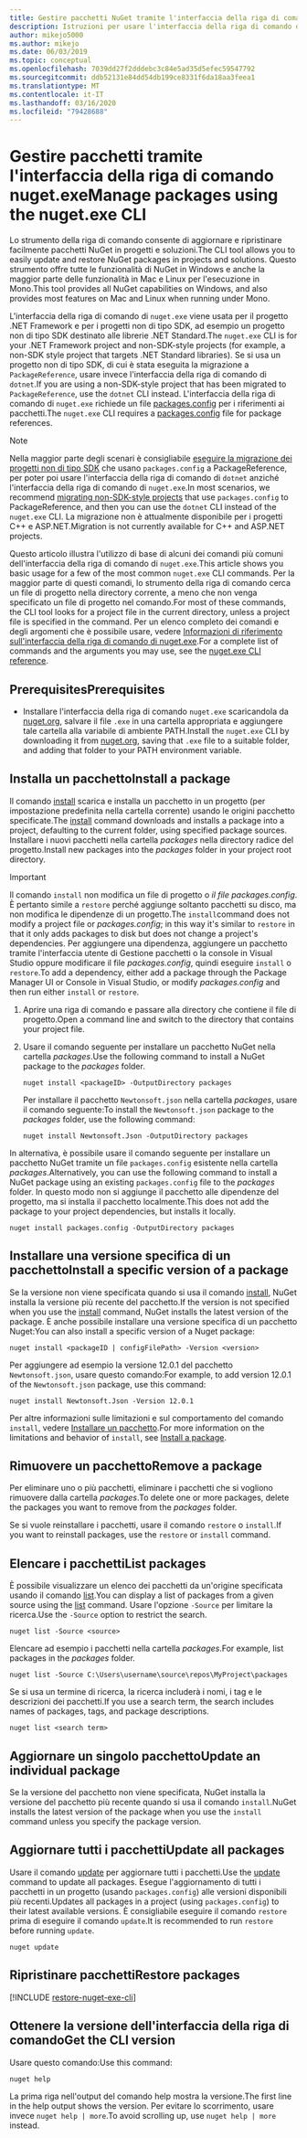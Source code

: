 ```yaml
---
title: Gestire pacchetti NuGet tramite l'interfaccia della riga di comando di nuget.exe
description: Istruzioni per usare l'interfaccia della riga di comando di nuget.exe insieme a pacchetti NuGet.
author: mikejo5000
ms.author: mikejo
ms.date: 06/03/2019
ms.topic: conceptual
ms.openlocfilehash: 7039dd27f2dddebc3c84e5ad35d5efec59547792
ms.sourcegitcommit: ddb52131e84dd54db199ce8331f6da18aa3feea1
ms.translationtype: MT
ms.contentlocale: it-IT
ms.lasthandoff: 03/16/2020
ms.locfileid: "79428688"
---
```

# <a name="manage-packages-using-the-nugetexe-cli"></a><span data-ttu-id="535f6-103">Gestire pacchetti tramite l'interfaccia della riga di comando nuget.exe</span><span class="sxs-lookup"><span data-stu-id="535f6-103">Manage packages using the nuget.exe CLI</span></span>

<span data-ttu-id="535f6-104">Lo strumento della riga di comando consente di aggiornare e ripristinare facilmente pacchetti NuGet in progetti e soluzioni.</span><span class="sxs-lookup"><span data-stu-id="535f6-104">The CLI tool allows you to easily update and restore NuGet packages in projects and solutions.</span></span> <span data-ttu-id="535f6-105">Questo strumento offre tutte le funzionalità di NuGet in Windows e anche la maggior parte delle funzionalità in Mac e Linux per l'esecuzione in Mono.</span><span class="sxs-lookup"><span data-stu-id="535f6-105">This tool provides all NuGet capabilities on Windows, and also provides most features on Mac and Linux when running under Mono.</span></span>

<span data-ttu-id="535f6-106">L'interfaccia della riga di comando di `nuget.exe` viene usata per il progetto .NET Framework e per i progetti non di tipo SDK, ad esempio un progetto non di tipo SDK destinato alle librerie .NET Standard.</span><span class="sxs-lookup"><span data-stu-id="535f6-106">The `nuget.exe` CLI is for your .NET Framework project and non-SDK-style projects (for example, a non-SDK style project that targets .NET Standard libraries).</span></span> <span data-ttu-id="535f6-107">Se si usa un progetto non di tipo SDK, di cui è stata eseguita la migrazione a `PackageReference`, usare invece l'interfaccia della riga di comando di `dotnet`.</span><span class="sxs-lookup"><span data-stu-id="535f6-107">If you are using a non-SDK-style project that has been migrated to `PackageReference`, use the `dotnet` CLI instead.</span></span> <span data-ttu-id="535f6-108">L'interfaccia della riga di comando di `nuget.exe` richiede un file [packages.config](../reference/packages-config.md) per i riferimenti ai pacchetti.</span><span class="sxs-lookup"><span data-stu-id="535f6-108">The `nuget.exe` CLI requires a [packages.config](../reference/packages-config.md) file for package references.</span></span>

> [!NOTE]
> <span data-ttu-id="535f6-109">Nella maggior parte degli scenari è consigliabile [eseguire la migrazione dei progetti non di tipo SDK](../consume-packages/migrate-packages-config-to-package-reference.md) che usano `packages.config` a PackageReference, per poter poi usare l'interfaccia della riga di comando di `dotnet` anziché l'interfaccia della riga di comando di `nuget.exe`.</span><span class="sxs-lookup"><span data-stu-id="535f6-109">In most scenarios, we recommend [migrating non-SDK-style projects](../consume-packages/migrate-packages-config-to-package-reference.md) that use `packages.config` to PackageReference, and then you can use the `dotnet` CLI instead of the `nuget.exe` CLI.</span></span> <span data-ttu-id="535f6-110">La migrazione non è attualmente disponibile per i progetti C++ e ASP.NET.</span><span class="sxs-lookup"><span data-stu-id="535f6-110">Migration is not currently available for C++ and ASP.NET projects.</span></span>

<span data-ttu-id="535f6-111">Questo articolo illustra l'utilizzo di base di alcuni dei comandi più comuni dell'interfaccia della riga di comando di `nuget.exe`.</span><span class="sxs-lookup"><span data-stu-id="535f6-111">This article shows you basic usage for a few of the most common `nuget.exe` CLI commands.</span></span> <span data-ttu-id="535f6-112">Per la maggior parte di questi comandi, lo strumento della riga di comando cerca un file di progetto nella directory corrente, a meno che non venga specificato un file di progetto nel comando.</span><span class="sxs-lookup"><span data-stu-id="535f6-112">For most of these commands, the CLI tool looks for a project file in the current directory, unless a project file is specified in the command.</span></span> <span data-ttu-id="535f6-113">Per un elenco completo dei comandi e degli argomenti che è possibile usare, vedere [Informazioni di riferimento sull'interfaccia della riga di comando di nuget.exe](../reference/nuget-exe-cli-reference.md).</span><span class="sxs-lookup"><span data-stu-id="535f6-113">For a complete list of commands and the arguments you may use, see the [nuget.exe CLI reference](../reference/nuget-exe-cli-reference.md).</span></span>

## <a name="prerequisites"></a><span data-ttu-id="535f6-114">Prerequisites</span><span class="sxs-lookup"><span data-stu-id="535f6-114">Prerequisites</span></span>

- <span data-ttu-id="535f6-115">Installare l'interfaccia della riga di comando `nuget.exe` scaricandola da [nuget.org](https://dist.nuget.org/win-x86-commandline/latest/nuget.exe), salvare il file `.exe` in una cartella appropriata e aggiungere tale cartella alla variabile di ambiente PATH.</span><span class="sxs-lookup"><span data-stu-id="535f6-115">Install the `nuget.exe` CLI by downloading it from [nuget.org](https://dist.nuget.org/win-x86-commandline/latest/nuget.exe), saving that `.exe` file to a suitable folder, and adding that folder to your PATH environment variable.</span></span>

## <a name="install-a-package"></a><span data-ttu-id="535f6-116">Installa un pacchetto</span><span class="sxs-lookup"><span data-stu-id="535f6-116">Install a package</span></span>

<span data-ttu-id="535f6-117">Il comando [install](../reference/cli-reference/cli-ref-install.md) scarica e installa un pacchetto in un progetto (per impostazione predefinita nella cartella corrente) usando le origini pacchetto specificate.</span><span class="sxs-lookup"><span data-stu-id="535f6-117">The [install](../reference/cli-reference/cli-ref-install.md) command downloads and installs a package into a project, defaulting to the current folder, using specified package sources.</span></span> <span data-ttu-id="535f6-118">Installare i nuovi pacchetti nella cartella *packages* nella directory radice del progetto.</span><span class="sxs-lookup"><span data-stu-id="535f6-118">Install new packages into the *packages* folder in your project root directory.</span></span>

> [!IMPORTANT]
> <span data-ttu-id="535f6-119">Il comando `install` non modifica un file di progetto o *il file packages.config*. È pertanto simile a `restore` perché aggiunge soltanto pacchetti su disco, ma non modifica le dipendenze di un progetto.</span><span class="sxs-lookup"><span data-stu-id="535f6-119">The `install`command does not modify a project file or *packages.config*; in this way it's similar to `restore` in that it only adds packages to disk but does not change a project's dependencies.</span></span> <span data-ttu-id="535f6-120">Per aggiungere una dipendenza, aggiungere un pacchetto tramite l'interfaccia utente di Gestione pacchetti o la console in Visual Studio oppure modificare il file *packages.config*, quindi eseguire `install` o `restore`.</span><span class="sxs-lookup"><span data-stu-id="535f6-120">To add a dependency, either add a package through the Package Manager UI or Console in Visual Studio, or modify *packages.config* and then run either `install` or `restore`.</span></span>

1. <span data-ttu-id="535f6-121">Aprire una riga di comando e passare alla directory che contiene il file di progetto.</span><span class="sxs-lookup"><span data-stu-id="535f6-121">Open a command line and switch to the directory that contains your project file.</span></span>

2. <span data-ttu-id="535f6-122">Usare il comando seguente per installare un pacchetto NuGet nella cartella *packages*.</span><span class="sxs-lookup"><span data-stu-id="535f6-122">Use the following command to install a NuGet package to the *packages* folder.</span></span>

    ```cli
    nuget install <packageID> -OutputDirectory packages
    ```

    <span data-ttu-id="535f6-123">Per installare il pacchetto `Newtonsoft.json` nella cartella *packages*, usare il comando seguente:</span><span class="sxs-lookup"><span data-stu-id="535f6-123">To install the `Newtonsoft.json` package to the *packages* folder, use the following command:</span></span>

    ```cli
    nuget install Newtonsoft.Json -OutputDirectory packages
    ```

<span data-ttu-id="535f6-124">In alternativa, è possibile usare il comando seguente per installare un pacchetto NuGet tramite un file `packages.config` esistente nella cartella *packages*.</span><span class="sxs-lookup"><span data-stu-id="535f6-124">Alternatively, you can use the following command to install a NuGet package using an existing `packages.config` file to the *packages* folder.</span></span> <span data-ttu-id="535f6-125">In questo modo non si aggiunge il pacchetto alle dipendenze del progetto, ma si installa il pacchetto localmente.</span><span class="sxs-lookup"><span data-stu-id="535f6-125">This does not add the package to your project dependencies, but installs it locally.</span></span>

```cli
nuget install packages.config -OutputDirectory packages
```

## <a name="install-a-specific-version-of-a-package"></a><span data-ttu-id="535f6-126">Installare una versione specifica di un pacchetto</span><span class="sxs-lookup"><span data-stu-id="535f6-126">Install a specific version of a package</span></span>

<span data-ttu-id="535f6-127">Se la versione non viene specificata quando si usa il comando [install](../reference/cli-reference/cli-ref-install.md), NuGet installa la versione più recente del pacchetto.</span><span class="sxs-lookup"><span data-stu-id="535f6-127">If the version is not specified when you use the [install](../reference/cli-reference/cli-ref-install.md) command, NuGet installs the latest version of the package.</span></span> <span data-ttu-id="535f6-128">È anche possibile installare una versione specifica di un pacchetto Nuget:</span><span class="sxs-lookup"><span data-stu-id="535f6-128">You can also install a specific version of a Nuget package:</span></span>

```cli
nuget install <packageID | configFilePath> -Version <version>
```

<span data-ttu-id="535f6-129">Per aggiungere ad esempio la versione 12.0.1 del pacchetto `Newtonsoft.json`, usare questo comando:</span><span class="sxs-lookup"><span data-stu-id="535f6-129">For example, to add version 12.0.1 of the `Newtonsoft.json` package, use this command:</span></span>

```cli
nuget install Newtonsoft.Json -Version 12.0.1
```

<span data-ttu-id="535f6-130">Per altre informazioni sulle limitazioni e sul comportamento del comando `install`, vedere [Installare un pacchetto](#install-a-package).</span><span class="sxs-lookup"><span data-stu-id="535f6-130">For more information on the limitations and behavior of `install`, see [Install a package](#install-a-package).</span></span>

## <a name="remove-a-package"></a><span data-ttu-id="535f6-131">Rimuovere un pacchetto</span><span class="sxs-lookup"><span data-stu-id="535f6-131">Remove a package</span></span>

<span data-ttu-id="535f6-132">Per eliminare uno o più pacchetti, eliminare i pacchetti che si vogliono rimuovere dalla cartella *packages*.</span><span class="sxs-lookup"><span data-stu-id="535f6-132">To delete one or more packages, delete the packages you want to remove from the *packages* folder.</span></span>

<span data-ttu-id="535f6-133">Se si vuole reinstallare i pacchetti, usare il comando `restore` o `install`.</span><span class="sxs-lookup"><span data-stu-id="535f6-133">If you want to reinstall packages, use the `restore` or `install` command.</span></span>

## <a name="list-packages"></a><span data-ttu-id="535f6-134">Elencare i pacchetti</span><span class="sxs-lookup"><span data-stu-id="535f6-134">List packages</span></span>

<span data-ttu-id="535f6-135">È possibile visualizzare un elenco dei pacchetti da un'origine specificata usando il comando [list](../reference/cli-reference/cli-ref-list.md).</span><span class="sxs-lookup"><span data-stu-id="535f6-135">You can display a list of packages from a given source using the [list](../reference/cli-reference/cli-ref-list.md) command.</span></span> <span data-ttu-id="535f6-136">Usare l'opzione `-Source` per limitare la ricerca.</span><span class="sxs-lookup"><span data-stu-id="535f6-136">Use the `-Source` option to restrict the search.</span></span>

```cli
nuget list -Source <source>
```

<span data-ttu-id="535f6-137">Elencare ad esempio i pacchetti nella cartella *packages*.</span><span class="sxs-lookup"><span data-stu-id="535f6-137">For example, list packages in the *packages* folder.</span></span>

```cli
nuget list -Source C:\Users\username\source\repos\MyProject\packages
```

<span data-ttu-id="535f6-138">Se si usa un termine di ricerca, la ricerca includerà i nomi, i tag e le descrizioni dei pacchetti.</span><span class="sxs-lookup"><span data-stu-id="535f6-138">If you use a search term, the search includes names of packages, tags, and package descriptions.</span></span>

```cli
nuget list <search term>
```

## <a name="update-an-individual-package"></a><span data-ttu-id="535f6-139">Aggiornare un singolo pacchetto</span><span class="sxs-lookup"><span data-stu-id="535f6-139">Update an individual package</span></span>

<span data-ttu-id="535f6-140">Se la versione del pacchetto non viene specificata, NuGet installa la versione del pacchetto più recente quando si usa il comando `install`.</span><span class="sxs-lookup"><span data-stu-id="535f6-140">NuGet installs the latest version of the package when you use the `install` command unless you specify the package version.</span></span>

## <a name="update-all-packages"></a><span data-ttu-id="535f6-141">Aggiornare tutti i pacchetti</span><span class="sxs-lookup"><span data-stu-id="535f6-141">Update all packages</span></span>

<span data-ttu-id="535f6-142">Usare il comando [update](../reference/cli-reference/cli-ref-update.md) per aggiornare tutti i pacchetti.</span><span class="sxs-lookup"><span data-stu-id="535f6-142">Use the [update](../reference/cli-reference/cli-ref-update.md) command to update all packages.</span></span> <span data-ttu-id="535f6-143">Esegue l'aggiornamento di tutti i pacchetti in un progetto (usando `packages.config`) alle versioni disponibili più recenti.</span><span class="sxs-lookup"><span data-stu-id="535f6-143">Updates all packages in a project (using `packages.config`) to their latest available versions.</span></span> <span data-ttu-id="535f6-144">È consigliabile eseguire il comando `restore` prima di eseguire il comando `update`.</span><span class="sxs-lookup"><span data-stu-id="535f6-144">It is recommended to run `restore` before running `update`.</span></span>

```cli
nuget update
```

## <a name="restore-packages"></a><span data-ttu-id="535f6-145">Ripristinare pacchetti</span><span class="sxs-lookup"><span data-stu-id="535f6-145">Restore packages</span></span>

[!INCLUDE [restore-nuget-exe-cli](includes/restore-nuget-exe-cli.md)]

## <a name="get-the-cli-version"></a><span data-ttu-id="535f6-146">Ottenere la versione dell'interfaccia della riga di comando</span><span class="sxs-lookup"><span data-stu-id="535f6-146">Get the CLI version</span></span>

<span data-ttu-id="535f6-147">Usare questo comando:</span><span class="sxs-lookup"><span data-stu-id="535f6-147">Use this command:</span></span>

```cli
nuget help
```

<span data-ttu-id="535f6-148">La prima riga nell'output del comando help mostra la versione.</span><span class="sxs-lookup"><span data-stu-id="535f6-148">The first line in the help output shows the version.</span></span> <span data-ttu-id="535f6-149">Per evitare lo scorrimento, usare invece `nuget help | more`.</span><span class="sxs-lookup"><span data-stu-id="535f6-149">To avoid scrolling up, use `nuget help | more` instead.</span></span>